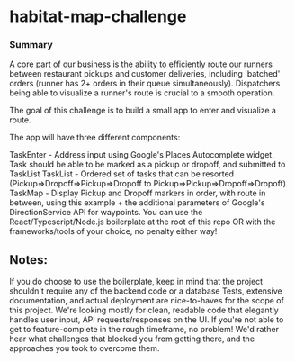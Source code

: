 # habitat-map-challenge

### Summary
A core part of our business is the ability to efficiently route our runners between restaurant pickups and customer deliveries, including 'batched' orders (runner has 2+ orders in their queue simultaneously). Dispatchers being able to visualize a runner's route is crucial to a smooth operation.

The goal of this challenge is to build a small app to enter and visualize a route.

The app will have three different components:

TaskEnter - Address input using Google's Places Autocomplete widget. Task should be able to be marked as a pickup or dropoff, and submitted to TaskList
TaskList - Ordered set of tasks that can be resorted (Pickup=>Dropoff=>Pickup=>Dropoff to Pickup=>Pickup=>Dropoff=>Dropoff)
TaskMap - Display Pickup and Dropoff markers in order, with route in between, using this example + the additional parameters of Google's DirectionService API for waypoints.
You can use the React/Typescript/Node.js boilerplate at the root of this repo OR with the frameworks/tools of your choice, no penalty either way!

## Notes:

If you do choose to use the boilerplate, keep in mind that the project shouldn't require any of the backend code or a database
Tests, extensive documentation, and actual deployment are nice-to-haves for the scope of this project. We're looking mostly for clean, readable code that elegantly handles user input, API requests/responses on the UI.
If you're not able to get to feature-complete in the rough timeframe, no problem! We'd rather hear what challenges that blocked you from getting there, and the approaches you took to overcome them.
